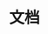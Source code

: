 ---
title: 文档
layout: collection
permalink: /help/
collection: help
entries_layout: grid
classes: wide
---